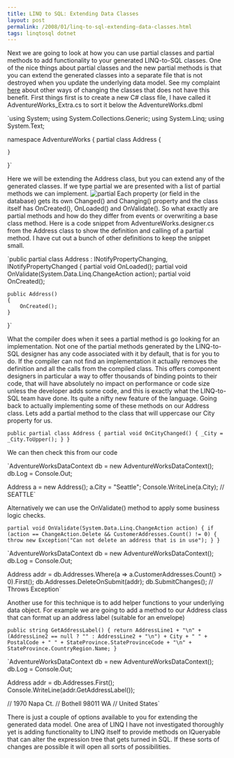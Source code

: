 ```yaml
---
title: LINQ to SQL: Extending Data Classes
layout: post
permalink: /2008/01/linq-to-sql-extending-data-classes.html
tags: linqtosql dotnet
---
```


Next we are going to look at how you can use partial classes and partial methods to add functionality to your generated LINQ-to-SQL classes. One of the nice things about partial classes and the new partial methods is that you can extend the generated classes into a separate file that is not destroyed when you update the underlying data model. See my complaint [here](http://csainty.blogspot.com/2007/12/linq-to-sql-customisation.html) about other ways of changing the classes that does not have this benefit.
First things first is to create a new C# class file, I have called it AdventureWorks_Extra.cs to sort it below the AdventureWorks.dbml

`using System;
using System.Collections.Generic;
using System.Linq;
using System.Text;

namespace AdventureWorks
{
    partial class Address
    {
        
    }
}`


Here we will be extending the Address class, but you can extend any of the generated classes. If we type partial we are presented with a list of partial methods we can implement.
![partial](http://lh5.google.com/saintyc/R311WUxWVrI/AAAAAAAAAD0/hhr65sup57g/partial4) 
Each property (or field in the database) gets its own Changed() and Changing() property and the class itself has OnCreated(), OnLoaded() and OnValidate().
So what exactly are partial methods and how do they differ from events or overwriting a base class method. 
  Here is a code snippet from AdventureWorks.designer.cs from the Address class to show the definition and calling of a partial method. I have cut out a bunch of other definitions to keep the snippet small.

`public partial class Address : INotifyPropertyChanging, INotifyPropertyChanged
{
    partial void OnLoaded();
    partial void OnValidate(System.Data.Linq.ChangeAction action);
    partial void OnCreated();
    
    public Address()
    {
        OnCreated();
    }
}`


What the compiler does when it sees a partial method is go looking for an implementation. Not one of the partial methods generated by the LINQ-to-SQL designer has any code associated with it by default, that is for you to do. If the compiler can not find an implementation it actually removes the definition and all the calls from the compiled class. This offers component designers in particular a way to offer thousands of binding points to their code, that will have absolutely no impact on performance or code size unless the developer adds some code, and this is exactly what the LINQ-to-SQL team have done. Its quite a nifty new feature of the language.
Going back to actually implementing some of these methods on our Address class. Lets add a partial method to the class that will uppercase our City property for us.

`public partial class Address
{
    partial void OnCityChanged()
    {
        _City = _City.ToUpper();
    }
}`


We can then check this from our code

`AdventureWorksDataContext db = new AdventureWorksDataContext();
db.Log = Console.Out;

Address a = new Address();
a.City = "Seattle";
Console.WriteLine(a.City); // SEATTLE`


Alternatively we can use the OnValidate() method to apply some business logic checks.

`partial void OnValidate(System.Data.Linq.ChangeAction action)
{
    if (action == ChangeAction.Delete && CustomerAddresses.Count() != 0)
    {
        throw new Exception("Can not delete an address that is in use");
    }
}`



`AdventureWorksDataContext db = new AdventureWorksDataContext();
db.Log = Console.Out;

Address addr = db.Addresses.Where(a => a.CustomerAddresses.Count() > 0).First();
db.Addresses.DeleteOnSubmit(addr);
db.SubmitChanges(); // Throws Exception`


Another use for this technique is to add helper functions to your underlying data object. For example we are going to add a method to our Address class that can format up an address label (suitable for an envelope)

`public string GetAddressLabel()
{
    return AddressLine1 + "\n"
        + (AddressLine2 == null ? "" : AddressLine2 + "\n")
        + City + " " + PostalCode + " " + StateProvince.StateProvinceCode + "\n"
        + StateProvince.CountryRegion.Name;
}`



`AdventureWorksDataContext db = new AdventureWorksDataContext();
db.Log = Console.Out;

Address addr = db.Addresses.First();
Console.WriteLine(addr.GetAddressLabel());

// 1970 Napa Ct.
// Bothell 98011 WA
// United States`


There is just a couple of options available to you for extending the generated data model. One area of LINQ I have not investigated thoroughly yet is adding functionality to LINQ itself to provide methods on IQueryable that can alter the expression tree that gets turned in SQL. If these sorts of changes are possible it will open all sorts of possibilities.